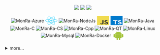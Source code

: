 <!--Hello
<h2><img src="https://emojis.slackmojis.com/emojis/images/1531849430/4246/blob-sunglasses.gif?1531849430" width="30"/> Hi 👋 , I'm MonRá! <img src="https://media.giphy.com/media/12oufCB0MyZ1Go/giphy.gif" width="50"></h2>
-->

<div>
  </p>
  <div align="center">
   <a href="https://www.facebook.com/ramon.chaib" target="_blank"><img src="https://img.shields.io/badge/-Facebook-%230077B5?style=for-the-badge&logo=facebook&logoColor=white" target="_blank"></a> 
  <a href="https://www.instagram.com/monrapps/" target="_blank"><img src="https://img.shields.io/badge/-Instagram-%23E4405F?style=for-the-badge&logo=instagram&logoColor=white" target="_blank"></a>
  <a href="https://www.linkedin.com/in/ramon-chaib-27007635/" target="_blank"><img src="https://img.shields.io/badge/-LinkedIn-%230077B5?style=for-the-badge&logo=linkedin&logoColor=white" target="_blank"></a>   
</div>
  
 <div style="display: inline_block" align="center"><br>
  <img align="center" alt="MonRa-Azure" height="30" width="40" src="https://cdn.jsdelivr.net/gh/devicons/devicon/icons/azure/azure-original.svg">
  <img align="center" alt="MonRa-React" height="30" width="40" src="https://raw.githubusercontent.com/devicons/devicon/master/icons/react/react-original.svg">
  <img align="center" alt="MonRa-NodeJs" height="30" width="40" src="https://cdn.jsdelivr.net/gh/devicons/devicon/icons/nodejs/nodejs-original.svg">
  <img align="center" alt="MonRa-Js" height="30" width="40" src="https://raw.githubusercontent.com/devicons/devicon/master/icons/javascript/javascript-original.svg">     <img align="center" alt="MonRa-Ts" height="30" width="40" src="https://raw.githubusercontent.com/devicons/devicon/master/icons/typescript/typescript-original.svg">
  <img align="center" alt="MonRa-Java" height="30" width="40" src="https://cdn.jsdelivr.net/gh/devicons/devicon/icons/java/java-original.svg">
  <img align="center" alt="MonRa-C" height="30" width="40" src="https://cdn.jsdelivr.net/gh/devicons/devicon/icons/c/c-original.svg">
  <img align="center" alt="MonRa-CS" height="30" width="40" src="https://cdn.jsdelivr.net/gh/devicons/devicon/icons/csharp/csharp-original.svg">
  <img align="center" alt="MonRa-Cpp" height="30" width="40" src="https://cdn.jsdelivr.net/gh/devicons/devicon/icons/cplusplus/cplusplus-original.svg">
  <img align="center" alt="MonRa-QT" height="30" width="40" src="https://cdn.jsdelivr.net/gh/devicons/devicon/icons/qt/qt-original.svg">
  <img align="center" alt="MonRa-Linux" height="30" width="40" src="https://cdn.jsdelivr.net/gh/devicons/devicon/icons/linux/linux-original.svg">
  <img align="center" alt="MonRa-Mysql" height="30" width="40" src="https://cdn.jsdelivr.net/gh/devicons/devicon/icons/mysql/mysql-original.svg">
  <img align="center" alt="MonRa-Docker" height="30" width="40" src="https://cdn.jsdelivr.net/gh/devicons/devicon/icons/docker/docker-original.svg">  
  <img align="center" alt="MonRa-Android" height="30" width="40" src="https://github.com/devicons/devicon/blob/master/icons/android/android-original.svg">
  
</div>
</a>

</br>
<!--
[![github activity graph](https://activity-graph.herokuapp.com/graph?username=monrapps&theme=chartreuse-dark)](https://github.com/monrapps/)
-->
<div>
<details>
      <summary>more...</summary>
      
<!--
### <img src="https://media.giphy.com/media/VgCDAzcKvsR6OM0uWg/giphy.gif" width="50"> A little more about me...  

```javascript
const monra = {
    pronouns: "He" | "Him",
    code: ["any"],
    askMeAbout: ["any"],
    technologies: {
        backEnd: {
            js: ["any"],
        },
        mobileApp: {
            native: ["Android Development"]
        },
        devOps: ["AWS", "Docker🐳", "Route53", "Nginx"],
        databases: ["mongo", "MySql", "sqlite"],
        misc: ["Firebase", "Socket.IO", "selenium", "open-cv", "php", "SuiteApp"]
    },
    architecture: ["Serverless Architecture", "Progressive web applications", "Single page applications"],
    currentFocus: "Building Robots to ease opertations",
    funFact: "There are two ways to write error-free programs; only the third one works"
};
```
-->

---
<!--START_SECTION:waka-->
![Code Time](http://img.shields.io/badge/Code%20Time-822%20hrs%2052%20mins-blue)

![Profile Views](http://img.shields.io/badge/Profile%20Views-0-blue)

![Lines of code](https://img.shields.io/badge/From%20Hello%20World%20I%27ve%20Written-3.1%20million%20lines%20of%20code-blue)

**🐱 My GitHub Data** 

> 📦 41.8 kB Used in GitHub's Storage 
 > 
> 🏆 2,103 Contributions in the Year 2024
 > 
> 🚫 Not Opted to Hire
 > 
> 📜 24 Public Repositories 
 > 
> 🔑 18 Private Repositories 
 > 
**I'm an Early 🐤** 

```text
🌞 Morning                8710 commits        █████████░░░░░░░░░░░░░░░░   35.21 % 
🌆 Daytime                11593 commits       ████████████░░░░░░░░░░░░░   46.87 % 
🌃 Evening                3683 commits        ████░░░░░░░░░░░░░░░░░░░░░   14.89 % 
🌙 Night                  748 commits         █░░░░░░░░░░░░░░░░░░░░░░░░   03.02 % 
```
📅 **I'm Most Productive on Thursday** 

```text
Monday                   4638 commits        █████░░░░░░░░░░░░░░░░░░░░   18.75 % 
Tuesday                  4632 commits        █████░░░░░░░░░░░░░░░░░░░░   18.73 % 
Wednesday                4782 commits        █████░░░░░░░░░░░░░░░░░░░░   19.33 % 
Thursday                 5240 commits        █████░░░░░░░░░░░░░░░░░░░░   21.19 % 
Friday                   3288 commits        ███░░░░░░░░░░░░░░░░░░░░░░   13.29 % 
Saturday                 1270 commits        █░░░░░░░░░░░░░░░░░░░░░░░░   05.13 % 
Sunday                   884 commits         █░░░░░░░░░░░░░░░░░░░░░░░░   03.57 % 
```


📊 **This Week I Spent My Time On** 

```text
🕑︎ Time Zone: America/Sao_Paulo

💬 Programming Languages: 
C++                      6 hrs 55 mins       █████████░░░░░░░░░░░░░░░░   37.49 % 
JavaScript               2 hrs 2 mins        ███░░░░░░░░░░░░░░░░░░░░░░   11.02 % 
Docker                   2 hrs 1 min         ███░░░░░░░░░░░░░░░░░░░░░░   10.98 % 
Markdown                 1 hr 54 mins        ███░░░░░░░░░░░░░░░░░░░░░░   10.36 % 
YAML                     1 hr 28 mins        ██░░░░░░░░░░░░░░░░░░░░░░░   08.01 % 

🔥 Editors: 
VS Code                  18 hrs 27 mins      █████████████████████████   100.00 % 

🐱‍💻 Projects: 
fw_tal_platformio        7 hrs 41 mins       ██████████░░░░░░░░░░░░░░░   41.63 % 
gww-docker-nwk           4 hrs 48 mins       ██████░░░░░░░░░░░░░░░░░░░   26.00 % 
website-status-monitor   2 hrs 17 mins       ███░░░░░░░░░░░░░░░░░░░░░░   12.38 % 
gridsafe-tester          1 hr 13 mins        ██░░░░░░░░░░░░░░░░░░░░░░░   06.63 % 
Markdown                 1 hr 3 mins         █░░░░░░░░░░░░░░░░░░░░░░░░   05.71 % 

💻 Operating System: 
WSL                      9 hrs 43 mins       █████████████░░░░░░░░░░░░   52.65 % 
Windows                  7 hrs 49 mins       ███████████░░░░░░░░░░░░░░   42.38 % 
Mac                      55 mins             █░░░░░░░░░░░░░░░░░░░░░░░░   04.97 % 
```

**I Mostly Code in C** 

```text
C                        9 repos             ████░░░░░░░░░░░░░░░░░░░░░   16.67 % 
C++                      8 repos             ████░░░░░░░░░░░░░░░░░░░░░   14.81 % 
HTML                     6 repos             ███░░░░░░░░░░░░░░░░░░░░░░   11.11 % 
TypeScript               4 repos             ██░░░░░░░░░░░░░░░░░░░░░░░   07.41 % 
Python                   2 repos             █░░░░░░░░░░░░░░░░░░░░░░░░   03.70 % 
```



**Timeline**

![Lines of Code chart](https://raw.githubusercontent.com/monrapps/monrapps/master/assets/bar_graph.png)


 Last Updated on 21/09/2024 18:21:57 UTC
<!--END_SECTION:waka-->
